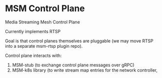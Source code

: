 # MSM Control Plane

Media Streaming Mesh Control Plane

Currently implements RTSP

Goal is that control planes themselves are pluggable (we may move RTSP into a separate msm-rtsp plugin repo).

Control plane interacts with:

1. MSM-stub (to exchange control plane messages over gRPC)
2. MSM-k8s library (to write stream map entries for the network controller, 

